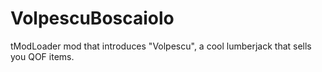 # VolpescuBoscaiolo
tModLoader mod that introduces "Volpescu", a cool lumberjack that sells you QOF items.
